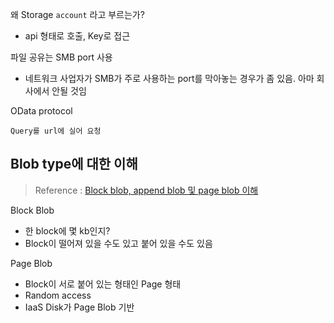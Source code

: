 왜 Storage `account` 라고 부르는가?
- api 형태로 호출, Key로 접근

파일 공유는 SMB port 사용
- 네트워크 사업자가 SMB가 주로 사용하는 port를 막아놓는 경우가 좀 있음. 아마 회사에서 안될 것임

OData protocol

    Query를 url에 실어 요청

## Blob type에 대한 이해

> Reference : [Block blob, append blob 및 page blob 이해](https://docs.microsoft.com/ko-kr/rest/api/storageservices/understanding-block-blobs--append-blobs--and-page-blobs)

Block Blob
- 한 block에 몇 kb인지?
- Block이 떨어져 있을 수도 있고 붙어 있을 수도 있음

Page Blob
- Block이 서로 붙어 있는 형태인 Page 형태
- Random access
- IaaS Disk가 Page Blob 기반
